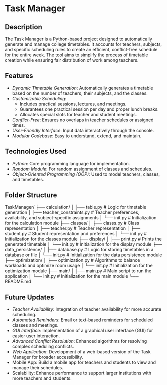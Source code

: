 # Task Manager

## Description

The Task Manager is a Python-based project designed to automatically generate and manage college timetables. It accounts for teachers, subjects, and specific scheduling rules to create an efficient, conflict-free schedule for the entire week. The tool aims to simplify the process of timetable creation while ensuring fair distribution of work among teachers.

## Features

- *Dynamic Timetable Generation*: Automatically generates a timetable based on the number of teachers, their subjects, and the classes.
- *Customizable Scheduling*:
  - Includes practical sessions, lectures, and meetings.
  - Guarantees one practical session per day and proper lunch breaks.
  - Allocates special slots for teacher and student meetings.
- *Conflict-Free*: Ensures no overlaps in teacher schedules or assigned times.
- *User-Friendly Interface*: Input data interactively through the console.
- *Modular Codebase*: Easy to understand, extend, and maintain.

## Technologies Used

- *Python*: Core programming language for implementation.
- *Random Module*: For random assignment of classes and schedules.
- *Object-Oriented Programming (OOP)*: Used to model teachers, classes, and timetables.

## Folder Structure

TaskManager/ ├── calculation/ │ ├── table.py # Logic for timetable generation │ ├── teacher_constraints.py # Teacher preferences, availability, and subject-specific assignments │ └── init.py # Initialization for the calculation module ├── classes/ │ ├── classs.py # Class representation │ ├── teacher.py # Teacher representation │ ├── student.py # Student representation and preferences │ └── init.py # Initialization for the classes module ├── display/ │ ├── print.py # Prints the generated timetable │ └── init.py # Initialization for the display module ├── data_persistence/ │ ├── database.py # Logic for storing timetables in a database or file │ └── init.py # Initialization for the data persistence module ├── optimization/ │ ├── optimization.py # Algorithms to balance workloads and optimize room usage │ └── init.py # Initialization for the optimization module ├── main/ │ ├── main.py # Main script to run the application │ └── init.py # Initialization for the main module └── README.md 


## Future Updates
- *Teacher Availability*: Integration of teacher availability for more accurate scheduling.
- *Automated Reminders*: Email or text-based reminders for scheduled classes and meetings.
- *GUI Interface*: Implementation of a graphical user interface (GUI) for easier user interaction.
- *Advanced Conflict Resolution*: Enhanced algorithms for resolving complex scheduling conflicts.
- *Web Application*: Development of a web-based version of the Task Manager for broader accessibility.
- Mobile App: Build a mobile app for teachers and students to view and manage their schedules.
- Scalability: Enhance performance to support larger institutions with more teachers and students.


